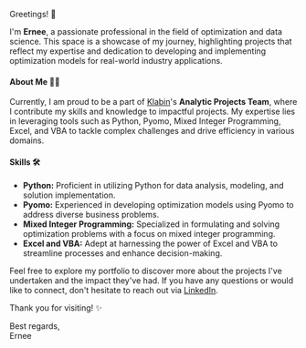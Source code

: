 Greetings! 👋 

I'm **Ernee**, a passionate professional in the field of optimization and data science. This space is a showcase of my journey, highlighting projects that reflect my expertise and dedication to developing and implementing optimization models for real-world industry applications.

#### About Me 👨‍💼

Currently, I am proud to be a part of [Klabin](https://klabin.com.br/)'s **Analytic Projects Team**, where I contribute my skills and knowledge to impactful projects. 
My expertise lies in leveraging tools such as Python, Pyomo, Mixed Integer Programming, Excel, and VBA to tackle complex challenges and drive efficiency in various domains.

#### Skills 🛠️

- **Python:** Proficient in utilizing Python for data analysis, modeling, and solution implementation.
- **Pyomo:** Experienced in developing optimization models using Pyomo to address diverse business problems.
- **Mixed Integer Programming:** Specialized in formulating and solving optimization problems with a focus on mixed integer programming.
- **Excel and VBA:** Adept at harnessing the power of Excel and VBA to streamline processes and enhance decision-making.

Feel free to explore my portfolio to discover more about the projects I've undertaken and the impact they've had. If you have any questions or would like to connect, don't hesitate to reach out via [LinkedIn](https://www.linkedin.com/in/ekozyreff/).

Thank you for visiting! ✨

Best regards,  
Ernee
